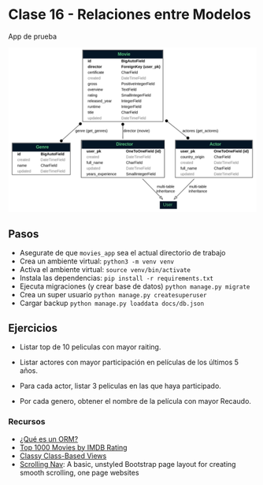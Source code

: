 # Clase 16 - Relaciones entre Modelos

App de prueba

![model_db.png](docs%2Fmodel_db.png)

## Pasos

- Asegurate de que `movies_app` sea el actual directorio de trabajo 
- Crea un ambiente virtual: `python3 -m venv venv`
- Activa el ambiente virtual: `source venv/bin/activate`
- Instala las dependencias: `pip install -r requirements.txt`
- Ejecuta migraciones (y crear base de datos) `python manage.py migrate`
- Crea un super usuario `python manage.py createsuperuser`
- Cargar backup `python manage.py loaddata docs/db.json`


## Ejercicios

- Listar top de 10 peliculas con mayor raiting.

- Listar actores con mayor participación en películas de los últimos 5 años.

- Para cada actor, listar 3 peliculas en las que haya participado.

- Por cada genero, obtener el nombre de la película con mayor Recaudo. 


### Recursos

- [¿Qué es un ORM?](https://codigofacilito.com/articulos/orm-explicacion) 
- [Top 1000 Movies by IMDB Rating](https://www.kaggle.com/datasets/harshitshankhdhar/imdb-dataset-of-top-1000-movies-and-tv-shows)
- [Classy Class-Based Views](https://ccbv.co.uk/)
- [Scrolling Nav](https://startbootstrap.com/template/scrolling-nav): A basic, unstyled Bootstrap page layout for creating smooth scrolling, one page websites
